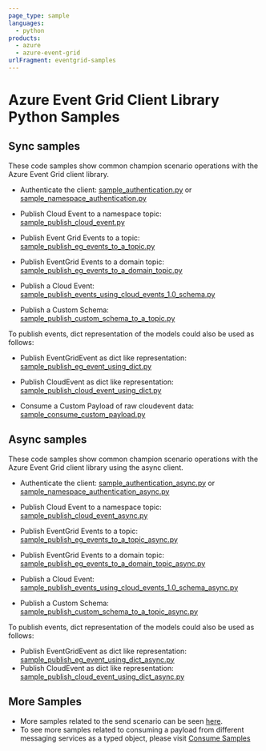 ```yaml
---
page_type: sample
languages:
  - python
products:
  - azure
  - azure-event-grid
urlFragment: eventgrid-samples
---
```


# Azure Event Grid Client Library Python Samples

## Sync samples
These code samples show common champion scenario operations with the Azure Event Grid client library.

* Authenticate the client: [sample_authentication.py][python-eg-auth] or [sample_namespace_authentication.py][python-eg-namespace-authenticate]

* Publish Cloud Event to a namespace topic: [sample_publish_cloud_event.py][python-eg-namespace-publish-cloud]
* Publish Event Grid Events to a topic: [sample_publish_eg_events_to_a_topic.py][python-eg-sample-eg-event]
* Publish EventGrid Events to a domain topic: [sample_publish_eg_events_to_a_domain_topic.py][python-eg-sample-eg-event-to-domain]
* Publish a Cloud Event: [sample_publish_events_using_cloud_events_1.0_schema.py][python-eg-sample-send-cloudevent]
* Publish a Custom Schema: [sample_publish_custom_schema_to_a_topic.py][python-eg-publish-custom-schema]

To publish events, dict representation of the models could also be used as follows:
* Publish EventGridEvent as dict like representation: [sample_publish_eg_event_using_dict.py][python-eg-sample-send-eg-as-dict]
* Publish CloudEvent as dict like representation: [sample_publish_cloud_event_using_dict.py][python-eg-sample-send-cloudevent-as-dict]

* Consume a Custom Payload of raw cloudevent data: [sample_consume_custom_payload.py][python-eg-sample-consume-custom-payload]

## Async samples
These code samples show common champion scenario operations with the Azure Event Grid client library using the async client.


* Authenticate the client: [sample_authentication_async.py][python-eg-auth-async] or [sample_namespace_authentication_async.py][python-eg-namespace-authenticate-async]

* Publish Cloud Event to a namespace topic: [sample_publish_cloud_event_async.py][python-eg-namespace-publish-cloud-async]
* Publish EventGrid Events to a topic: [sample_publish_eg_events_to_a_topic_async.py][python-eg-sample-eg-event-async]
* Publish EventGrid Events to a domain topic: [sample_publish_eg_events_to_a_domain_topic_async.py][python-eg-sample-eg-event-to-domain-async]
* Publish a Cloud Event: [sample_publish_events_using_cloud_events_1.0_schema_async.py][python-eg-sample-send-cloudevent-async]
* Publish a Custom Schema: [sample_publish_custom_schema_to_a_topic_async.py][python-eg-publish-custom-schema-async]

To publish events, dict representation of the models could also be used as follows:
* Publish EventGridEvent as dict like representation: [sample_publish_eg_event_using_dict_async.py][python-eg-sample-send-eg-as-dict-async]
* Publish CloudEvent as dict like representation: [sample_publish_cloud_event_using_dict_async.py][python-eg-sample-send-cloudevent-as-dict-async]

## More Samples

* More samples related to the send scenario can be seen [here][python-eg-publish-samples].
* To see more samples related to consuming a payload from different messaging services as a typed object, please visit [Consume Samples][python-eg-consume-samples]

[python-eg-auth]: https://github.com/Azure/azure-sdk-for-python/blob/main/sdk/eventgrid/azure-eventgrid/samples/basic/sync_samples/sample_authentication.py
[python-eg-generate-sas]: https://github.com/Azure/azure-sdk-for-python/blob/main/sdk/eventgrid/azure-eventgrid/samples/basic/sync_samples/sample_generate_sas.py
[python-eg-sample-send-using-sas]: https://github.com/Azure/azure-sdk-for-python/blob/main/sdk/eventgrid/azure-eventgrid/samples/basic/sync_samples/sample_publish_events_to_a_topic_using_sas_credential.py
[python-eg-sample-eg-event]: https://github.com/Azure/azure-sdk-for-python/blob/main/sdk/eventgrid/azure-eventgrid/samples/basic/sync_samples/sample_publish_eg_events_to_a_topic.py
[python-eg-sample-eg-event-to-domain]: https://github.com/Azure/azure-sdk-for-python/blob/main/sdk/eventgrid/azure-eventgrid/samples/basic/sync_samples/sample_publish_eg_events_to_a_domain.py
[python-eg-sample-send-cloudevent]: https://github.com/Azure/azure-sdk-for-python/blob/main/sdk/eventgrid/azure-eventgrid/samples/basic/sync_samples/sample_publish_events_using_cloud_events_1.0_schema.py
[python-eg-publish-custom-schema]: https://github.com/Azure/azure-sdk-for-python/blob/main/sdk/eventgrid/azure-eventgrid/samples/basic/sync_samples/sample_publish_custom_schema_to_a_topic.py
[python-eg-sample-send-eg-as-dict]: https://github.com/Azure/azure-sdk-for-python/blob/main/sdk/eventgrid/azure-eventgrid/samples/basic/sync_samples/sample_publish_eg_event_using_dict.py
[python-eg-sample-send-cloudevent-as-dict]: https://github.com/Azure/azure-sdk-for-python/blob/main/sdk/eventgrid/azure-eventgrid/samples/basic/sync_samples/sample_publish_cloud_event_using_dict.py

[python-eg-auth-async]: https://github.com/Azure/azure-sdk-for-python/blob/main/sdk/eventgrid/azure-eventgrid/samples/basic/async_samples/sample_authentication_async.py
[python-eg-sample-send-using-sas-async]: https://github.com/Azure/azure-sdk-for-python/blob/main/sdk/eventgrid/azure-eventgrid/samples/basic/async_samples/sample_publish_events_to_a_topic_using_sas_credential_async.py
[python-eg-sample-eg-event-async]: https://github.com/Azure/azure-sdk-for-python/blob/main/sdk/eventgrid/azure-eventgrid/samples/basic/async_samples/sample_publish_eg_events_to_a_topic_async.py
[python-eg-sample-eg-event-to-domain-async]: https://github.com/Azure/azure-sdk-for-python/blob/main/sdk/eventgrid/azure-eventgrid/samples/basic/async_samples/sample_publish_eg_events_to_a_domain_async.py
[python-eg-sample-send-cloudevent-async]: https://github.com/Azure/azure-sdk-for-python/blob/main/sdk/eventgrid/azure-eventgrid/samples/basic/async_samples/sample_publish_events_using_cloud_events_1.0_schema_async.py
[python-eg-publish-custom-schema-async]:https://github.com/Azure/azure-sdk-for-python/blob/main/sdk/eventgrid/azure-eventgrid/samples/basic/async_samples/sample_publish_custom_schema_to_a_topic_async.py
[python-eg-sample-send-eg-as-dict-async]: https://github.com/Azure/azure-sdk-for-python/blob/main/sdk/eventgrid/azure-eventgrid/samples/basic/async_samples/sample_publish_eg_event_using_dict_async.py
[python-eg-sample-send-cloudevent-as-dict-async]: https://github.com/Azure/azure-sdk-for-python/blob/main/sdk/eventgrid/azure-eventgrid/samples/basic/async_samples/sample_publish_cloud_event_using_dict_async.py

[python-eg-publish-samples]: https://github.com/Azure/azure-sdk-for-python/blob/main/sdk/eventgrid/azure-eventgrid/samples/basic/publish_samples
[python-eg-consume-samples]: https://github.com/Azure/azure-sdk-for-python/blob/main/sdk/eventgrid/azure-eventgrid/samples/basic/consume_samples

[python-eg-sample-consume-custom-payload]: https://github.com/Azure/azure-sdk-for-python/blob/main/sdk/eventgrid/azure-eventgrid/samples/basic/sync_samples/sample_consume_custom_payload.py

[publisher-service-doc]: https://docs.microsoft.com/azure/event-grid/concepts


[python-eg-namespace-authenticate]:https://github.com/Azure/azure-sdk-for-python/blob/main/sdk/eventgrid/azure-eventgrid/samples/namespace/samples/sync_samples/sample_namespace_authentication.py
[python-eg-namespace-publish-cncf]:https://github.com/Azure/azure-sdk-for-python/blob/main/sdk/eventgrid/azure-eventgrid/samples/namespace/samples/sync_samples/sample_publish_cncf_events.py
[python-eg-namespace-publish-cloud]:https://github.com/Azure/azure-sdk-for-python/blob/main/sdk/eventgrid/azure-eventgrid/samples/namespace/samples/sync_samples/sample_publish_cloud_event.py
[python-eg-namespace-consume]:https://github.com/Azure/azure-sdk-for-python/blob/main/sdk/eventgrid/azure-eventgrid/samples/namespace/samples/sync_samples/sample_consume_process_events.py


[python-eg-namespace-authenticate-async]:https://github.com/Azure/azure-sdk-for-python/blob/main/sdk/eventgrid/azure-eventgrid/samples/namespace/samples/async_samples/sample_namespace_authentication_async.py
[python-eg-namespace-publish-cncf-async]:https://github.com/Azure/azure-sdk-for-python/blob/main/sdk/eventgrid/azure-eventgrid/samples/namespace/samples/async_samples/sample_publish_cncf_events_async.py
[python-eg-namespace-publish-cloud-async]:https://github.com/Azure/azure-sdk-for-python/blob/main/sdk/eventgrid/azure-eventgrid/samples/namespace/samples/async_samples/sample_publish_cloud_event_async.py
[python-eg-namespace-consume-async]:https://github.com/Azure/azure-sdk-for-python/blob/main/sdk/eventgrid/azure-eventgrid/samples/namespace/samples/async_samples/sample_consume_process_events_async.py